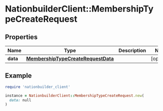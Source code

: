 # NationbuilderClient::MembershipTypeCreateRequest

## Properties

| Name | Type | Description | Notes |
| ---- | ---- | ----------- | ----- |
| **data** | [**MembershipTypeCreateRequestData**](MembershipTypeCreateRequestData.md) |  | [optional] |

## Example

```ruby
require 'nationbuilder_client'

instance = NationbuilderClient::MembershipTypeCreateRequest.new(
  data: null
)
```

